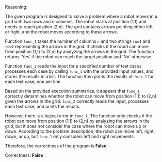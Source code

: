 Reasoning:

The given program is designed to solve a problem where a robot moves in a grid with two rows and n columns. The robot starts at position (1,1) and needs to reach position (2,n). The grid contains arrows pointing either left or right, and the robot moves according to these arrows.

Function `func_1` takes the number of columns `n` and two strings `row1` and `row2` representing the arrows in the grid. It checks if the robot can move from position (1,1) to (2,n) by analyzing the arrows in the grid. The function returns 'Yes' if the robot can reach the target position and 'No' otherwise.

Function `func_2` reads the input for a specified number of test cases, processes each case by calling `func_1` with the provided input values, and stores the results in a list. The function then prints the results of `func_1` for each test case, one per line.

Based on the provided execution summaries, it appears that `func_1` correctly determines whether the robot can move from position (1,1) to (2,n) given the arrows in the grid. `func_2` correctly reads the input, processes each test case, and prints the results.

However, there is a logical error in `func_1`. The function only checks if the robot can move from position (1,1) to (2,n) by analyzing the arrows in the grid, but it does not consider the case where the robot can move up or down. According to the problem description, the robot can move left, right, down, or up, but `func_1` only considers left and right movements.

Therefore, the correctness of the program is **False**.

Correctness: **False**